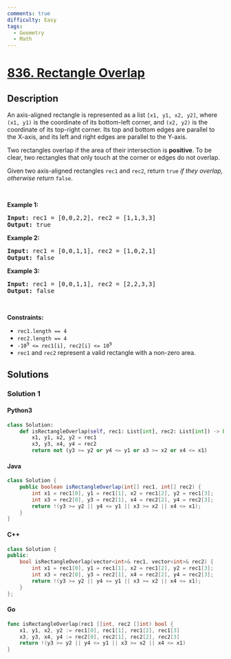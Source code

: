```yaml
---
comments: true
difficulty: Easy
tags:
  - Geometry
  - Math
---
```


<!-- problem:start -->

# [836. Rectangle Overlap](https://leetcode.com/problems/rectangle-overlap)


## Description

<!-- description:start -->

<p>An axis-aligned rectangle is represented as a list <code>[x1, y1, x2, y2]</code>, where <code>(x1, y1)</code> is the coordinate of its bottom-left corner, and <code>(x2, y2)</code> is the coordinate of its top-right corner. Its top and bottom edges are parallel to the X-axis, and its left and right edges are parallel to the Y-axis.</p>

<p>Two rectangles overlap if the area of their intersection is <strong>positive</strong>. To be clear, two rectangles that only touch at the corner or edges do not overlap.</p>

<p>Given two axis-aligned rectangles <code>rec1</code> and <code>rec2</code>, return <code>true</code><em> if they overlap, otherwise return </em><code>false</code>.</p>

<p>&nbsp;</p>
<p><strong class="example">Example 1:</strong></p>
<pre><strong>Input:</strong> rec1 = [0,0,2,2], rec2 = [1,1,3,3]
<strong>Output:</strong> true
</pre><p><strong class="example">Example 2:</strong></p>
<pre><strong>Input:</strong> rec1 = [0,0,1,1], rec2 = [1,0,2,1]
<strong>Output:</strong> false
</pre><p><strong class="example">Example 3:</strong></p>
<pre><strong>Input:</strong> rec1 = [0,0,1,1], rec2 = [2,2,3,3]
<strong>Output:</strong> false
</pre>
<p>&nbsp;</p>
<p><strong>Constraints:</strong></p>

<ul>
	<li><code>rec1.length == 4</code></li>
	<li><code>rec2.length == 4</code></li>
	<li><code>-10<sup>9</sup> &lt;= rec1[i], rec2[i] &lt;= 10<sup>9</sup></code></li>
	<li><code>rec1</code> and <code>rec2</code> represent a valid rectangle with a non-zero area.</li>
</ul>

<!-- description:end -->

## Solutions

<!-- solution:start -->

### Solution 1

<!-- tabs:start -->

#### Python3

```python
class Solution:
    def isRectangleOverlap(self, rec1: List[int], rec2: List[int]) -> bool:
        x1, y1, x2, y2 = rec1
        x3, y3, x4, y4 = rec2
        return not (y3 >= y2 or y4 <= y1 or x3 >= x2 or x4 <= x1)
```

#### Java

```java
class Solution {
    public boolean isRectangleOverlap(int[] rec1, int[] rec2) {
        int x1 = rec1[0], y1 = rec1[1], x2 = rec1[2], y2 = rec1[3];
        int x3 = rec2[0], y3 = rec2[1], x4 = rec2[2], y4 = rec2[3];
        return !(y3 >= y2 || y4 <= y1 || x3 >= x2 || x4 <= x1);
    }
}
```

#### C++

```cpp
class Solution {
public:
    bool isRectangleOverlap(vector<int>& rec1, vector<int>& rec2) {
        int x1 = rec1[0], y1 = rec1[1], x2 = rec1[2], y2 = rec1[3];
        int x3 = rec2[0], y3 = rec2[1], x4 = rec2[2], y4 = rec2[3];
        return !(y3 >= y2 || y4 <= y1 || x3 >= x2 || x4 <= x1);
    }
};
```

#### Go

```go
func isRectangleOverlap(rec1 []int, rec2 []int) bool {
	x1, y1, x2, y2 := rec1[0], rec1[1], rec1[2], rec1[3]
	x3, y3, x4, y4 := rec2[0], rec2[1], rec2[2], rec2[3]
	return !(y3 >= y2 || y4 <= y1 || x3 >= x2 || x4 <= x1)
}
```

<!-- tabs:end -->

<!-- solution:end -->

<!-- problem:end -->
